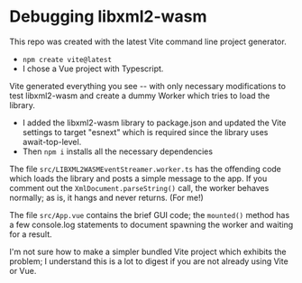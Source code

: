 # Debugging libxml2-wasm

This repo was created with the latest Vite command line project generator. 

- `npm create vite@latest`
- I chose a Vue project with Typescript. 
 
Vite generated everything you see -- with only necessary modifications to test libxml2-wasm and create a dummy Worker which tries to load the library.

- I added the libxml2-wasm library to package.json and updated the Vite settings to target "esnext" which is required since the library uses await-top-level. 
- Then `npm i` installs all the necessary dependencies

The file `src/LIBXML2WASMEventStreamer.worker.ts` has the offending code which
loads the library and posts a simple message to the app. If you comment out the `XmlDocument.parseString()` call, the worker behaves normally; as is, it hangs and never returns. (For me!)

The file `src/App.vue` contains the brief GUI code; the `mounted()` method has a few 
console.log statements to document spawning the worker and waiting for a result.

I'm not sure how to make a simpler bundled Vite project which exhibits the problem; I understand this is a lot to digest if you are not already using Vite or Vue. 
